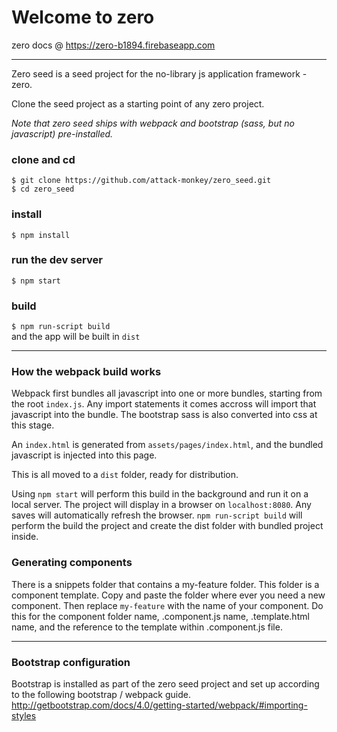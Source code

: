 Welcome to zero
=======================================

zero docs @ https://zero-b1894.firebaseapp.com

----

Zero seed is a seed project for the no-library js application framework - zero.  

Clone the seed project as a starting point of any zero project.

*Note that zero seed ships with webpack and bootstrap (sass, but no javascript) pre-installed.*

### clone and cd

`$ git clone https://github.com/attack-monkey/zero_seed.git`  
`$ cd zero_seed`

### install
`$ npm install`

### run the dev server
`$ npm start`

### build
`$ npm run-script build`  
and the app will be built in `dist`

----

### How the webpack build works

Webpack first bundles all javascript into one or more bundles, starting from the root `index.js`. Any import statements it comes accross will import that javascript into the bundle. The bootstrap sass is also converted into css at this stage.

An `index.html` is generated from `assets/pages/index.html`, and the bundled javascript is injected into this page.

This is all moved to a `dist` folder, ready for distribution.

Using `npm start` will perform this build in the background and run it on a local server. The project will display in a browser on `localhost:8080`. Any saves will automatically refresh the browser. `npm run-script build` will perform the build the project and create the dist folder with bundled project inside.

### Generating components

There is a snippets folder that contains a my-feature folder. This folder is a component template. Copy and paste the folder where ever you need a new component. Then replace `my-feature` with the name of your component. Do this for the component folder name, .component.js name, .template.html name, and the reference to the template within .component.js file.

----

### Bootstrap configuration

Bootstrap is installed as part of the zero seed project and set up according to the following bootstrap / webpack guide.
http://getbootstrap.com/docs/4.0/getting-started/webpack/#importing-styles

